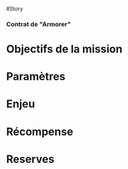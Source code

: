 #Story
### Contrat de "Armorer"

# Objectifs de la mission

# Paramètres

# Enjeu

# Récompense

# Reserves